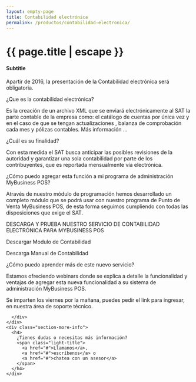 ```yaml
---
layout: empty-page
title: Contabilidad electrónica
permalink: /productos/contabilidad-electronica/
---
```


<div class="hero my-business">
  <div class="container">
    <div class="row">
      <div class="col-sm-6 hero-content">
        <div class="hero-main-copy">
          <div class="hero-copy">
            <h1>{{ page.title | escape }}</h1>
          </div>
        </div>
      </div>
      <div class="col-sm-5 col-md-offset-1">
      </div>
    </div>
  </div>
</div>

<div class="section-wrapper">
  <div class="container">
    <div class="our-clients text-center">
      <h4>Subtitle</h4>
    </div>
  </div>
  <div class="container padding-lv5-ver">
    <div class="row">
      <div class="col-sm-10 col-sm-offset-1">



Apartir de 2016, la presentación de la Contabilidad electrónica será obligatoria.






¿Que es la contabilidad electrónica?


Es la creación de un archivo XML que se enviará electrónicamente al SAT la parte contable de la empresa como: el catálogo de cuentas por única vez y en el caso de que se tengan actualizaciones , balanza de comprobación cada mes y pólizas contables.
Más información ...



¿Cuál es su finalidad?

Con esta medida el SAT busca anticipar las posibles revisiones de la autoridad y garantizar una sola contabilidad por parte de los contribuyentes, que es reportada mensualmente vía electrónica.

¿Cómo puedo agregar esta función a mi programa de administración MyBusiness POS?

Através de nuestro módulo de programación hemos desarrollado un completo módulo que se podrá usar con nuestro programa de Punto de Venta MyBusiness POS, de esta forma seguimos cumpliendo con todas las disposiciones que exige el SAT.

DESCARGA Y PRUEBA NUESTRO SERVICIO DE CONTABILIDAD ELECTRÓNICA PARA MYBUSINESS POS



 Descargar Modulo de Contabilidad



 Descarga Manual de Contabilidad

¿Cómo puedo aprender más de este nuevo servicio?

Estamos ofreciendo webinars donde se explica a detalle la funcionalidad y ventajas de agregar esta nueva funcionalidad a su sistema de administración MyBusiness POS.

Se imparten los viernes por la mañana, puedes pedir el link para ingresar, en nuestra área de soporte técnico.




      </div>
    </div>
    <div class="section-more-info">
      <h4>
        ¿Tienes dudas o necesitas más información?
        <span class="light-title">
          <a href="#">Llamanos</a>,
          <a href="#">escríbenos</a> o
          <a href="#">chatea con un asesor</a>
        </span>
      </h4>
    </div>
  </div>
</div>

